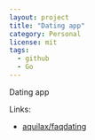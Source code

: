 ```yaml
---
layout: project
title: "Dating app"
category: Personal
license: mit
tags:
  - github
  - Go
---
```


Dating app

Links:


* [aquilax/faqdating](https://github.com/aquilax/faqdating)
